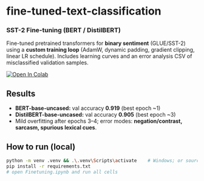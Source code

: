 # fine-tuned-text-classification
### SST-2 Fine-tuning (BERT / DistilBERT)

Fine-tuned pretrained transformers for **binary sentiment** (GLUE/SST-2) using a **custom training loop**
(AdamW, dynamic padding, gradient clipping, linear LR schedule). Includes learning curves and an error
analysis CSV of misclassified validation samples.

[![Open In Colab](https://colab.research.google.com/assets/colab-badge.svg)](
https://colab.research.google.com/github/2thleZ/<fine-tuned-text-classification>/blob/main/Finetuning.ipynb)

## Results
- **BERT-base-uncased:** val accuracy **0.919** (best epoch ~1)  
- **DistilBERT-base-uncased:** val accuracy **0.905** (best epoch ~3)  
- Mild overfitting after epochs 3–4; error modes: **negation/contrast, sarcasm, spurious lexical cues**.

## How to run (local)
```bash
python -m venv .venv && .\.venv\Scripts\activate    # Windows; or source .venv/bin/activate on macOS/Linux
pip install -r requirements.txt
# open Finetuning.ipynb and run all cells
